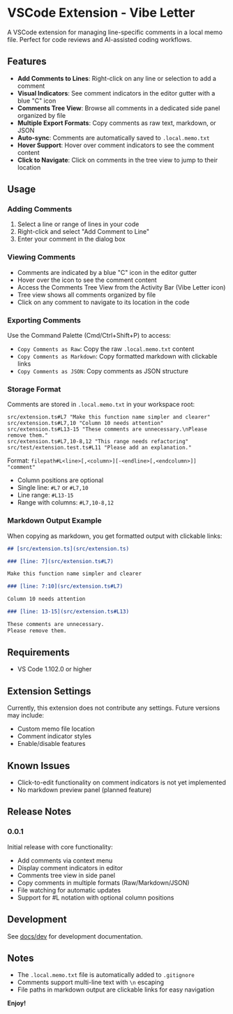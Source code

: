 # VSCode Extension - Vibe Letter

A VSCode extension for managing line-specific comments in a local memo file. Perfect for code reviews and AI-assisted coding workflows.

## Features

- **Add Comments to Lines**: Right-click on any line or selection to add a comment
- **Visual Indicators**: See comment indicators in the editor gutter with a blue "C" icon
- **Comments Tree View**: Browse all comments in a dedicated side panel organized by file
- **Multiple Export Formats**: Copy comments as raw text, markdown, or JSON
- **Auto-sync**: Comments are automatically saved to `.local.memo.txt`
- **Hover Support**: Hover over comment indicators to see the comment content
- **Click to Navigate**: Click on comments in the tree view to jump to their location

## Usage

### Adding Comments

1. Select a line or range of lines in your code
2. Right-click and select "Add Comment to Line"
3. Enter your comment in the dialog box

### Viewing Comments

- Comments are indicated by a blue "C" icon in the editor gutter
- Hover over the icon to see the comment content
- Access the Comments Tree View from the Activity Bar (Vibe Letter icon)
- Tree view shows all comments organized by file
- Click on any comment to navigate to its location in the code

### Exporting Comments

Use the Command Palette (Cmd/Ctrl+Shift+P) to access:
- `Copy Comments as Raw`: Copy the raw `.local.memo.txt` content
- `Copy Comments as Markdown`: Copy formatted markdown with clickable links
- `Copy Comments as JSON`: Copy comments as JSON structure

### Storage Format

Comments are stored in `.local.memo.txt` in your workspace root:

```
src/extension.ts#L7 "Make this function name simpler and clearer"
src/extension.ts#L7,10 "Column 10 needs attention"
src/extension.ts#L13-15 "These comments are unnecessary.\nPlease remove them."
src/extension.ts#L7,10-8,12 "This range needs refactoring"
src/test/extension.test.ts#L11 "Please add an explanation."
```

Format: `filepath#L<line>[,<column>][-<endline>[,<endcolumn>]] "comment"`
- Column positions are optional
- Single line: `#L7` or `#L7,10` 
- Line range: `#L13-15`
- Range with columns: `#L7,10-8,12`

### Markdown Output Example

When copying as markdown, you get formatted output with clickable links:

```markdown
## [src/extension.ts](src/extension.ts)

### [line: 7](src/extension.ts#L7)

Make this function name simpler and clearer

### [line: 7:10](src/extension.ts#L7)

Column 10 needs attention

### [line: 13-15](src/extension.ts#L13)

These comments are unnecessary.
Please remove them.
```

## Requirements

- VS Code 1.102.0 or higher

## Extension Settings

Currently, this extension does not contribute any settings. Future versions may include:
- Custom memo file location
- Comment indicator styles
- Enable/disable features

## Known Issues

- Click-to-edit functionality on comment indicators is not yet implemented
- No markdown preview panel (planned feature)

## Release Notes

### 0.0.1

Initial release with core functionality:
- Add comments via context menu
- Display comment indicators in editor
- Comments tree view in side panel
- Copy comments in multiple formats (Raw/Markdown/JSON)
- File watching for automatic updates
- Support for #L notation with optional column positions

## Development

See [docs/dev](./docs/dev) for development documentation.

## Notes

- The `.local.memo.txt` file is automatically added to `.gitignore`
- Comments support multi-line text with `\n` escaping
- File paths in markdown output are clickable links for easy navigation

**Enjoy!**